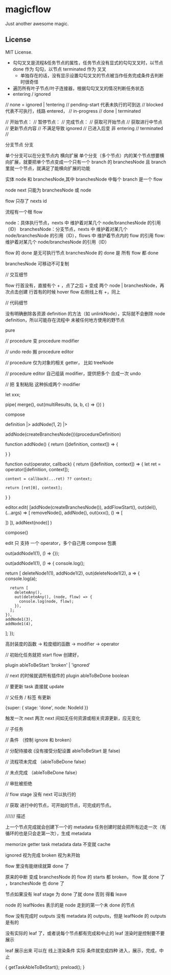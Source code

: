 # magicflow

Just another awesome magic.

## License

MIT License.

- 勾勾叉叉是流程&任务节点的属性，任务节点没有显式的勾勾叉叉时，以节点 done 作为 勾勾，以节点 terminated 作为 叉叉
  - 单独存在的话，没有显示设置勾勾叉叉的节点被当作任务完成条件去判断时很奇怪
- 遍历所有叶子节点/叶子连接器，根据勾勾叉叉的情况判断任务状态
- entering / ignored

// none = ignored | !entering
// pending-start 代表未执行的可到达
// blocked 代表不可执行，线路 entered，
// in-progress
// done | terminated

// 开始节点：
// 暂停节点：
// 完成节点：
// 获取可开始节点
// 获取进行中节点
// 更新节点内容
// 不满足导致 ignored
// 已进入后变 非 entering
// terminated
//

分支节点
分支

单个分支可以在分支节点内 横向扩展
单个分支（多个节点）内的某个节点想要横向扩展，就要把单个节点变成一个只有一个 branch 的 branchesNode 且 branch 里就一个节点，就满足了能横向扩展的功能

实体
node 和 branchesNode,其中 branchesNode 中每个 branch 是一个 flow

<!-- 整个流程也是一个 flow -->

node next 只能为 branchesNode 或 node

flow 只存了 nexts id

流程有一个根 flow

node：具体执行节点，nexts 中 维护着对某几个 node/branchesNode 的引用（ID）
branchesNode：分支节点，nexts 中 维护着对某几个 node/branchesNode 的引用（ID），flows 中 维护着节点内的 flow 的引用
flow: 维护着对某几个 node/branchesNode 的引用（ID）

flow 的 done 是无可执行节点
branchesNode 的 done 是 所有 flow 都 done

branchesNode 可移动不可复制

// 交互细节

flow 行首没有，直接有个 + ，点了之后 + 变成 两个 node | branchesNode，再次点击创建
行首有的时候 hover flow 右侧线上有 +，同上

// 代码细节

没有明确删除各资源 definition 的方法（如 unlinkNode），实际就不会删除 node definition，所以可能存在流程中 未被任何地方使用的野节点

pure

// procedure 变 procedure modifier

// undo redo 搬 procedure editor

// procedure 仅为对象的相关 getter， 比如 treeNode

// procedure editor 自己组装 modifier，提供把多个 合成一次 undo

// 把 复制粘贴 这种拆成两个 modifier

let xxx;

pipe(
merge(),
out(multiResults, (a, b, c) => {})
)

compose

definition
|> addNode(1, 2)
|>

addNode(createBranchesNode())(procedureDefinition)

function addNode() {
return ([definition, context]) => {

}
}

function out(operator, callback) {
return ([definition, context]) => {
let ret = operator([definition, context]);

    context = callback(...ret) ?? context;

    return [ret[0], context];

}
}

editor.edit(
[addNode(createBranchesNode()),
addFlowStart(),
out(del(), (...args) => [
removeNode(),
addNode(),
out(xxx(), () => [

])
]),
addNext(node)]
)

compose()

edit 只 支持 一个 operator，多个自己用 compose 包裹

out(addNode1(1), () => {});

out(addNode1(1), () => {
console.log();

return [
deleteNode1(1),
addNode1(2),
out(deleteNode1(2), a => {
console.log(a);

      return [
        deleteAny(),
        out(deleteAny(), (node, flow) => {
          console.log(node, flow);
        }),
      ];
    }),
    addNode1(3),
    addNode1(4),

];
});

高封装度的函数 ->
粒度细的函数 ->
modifier ->
operator

// 初始化任务就把 start flow 创建好，

plugin ableToBeStart 'broken' | 'ignored'

// next 的时候就调所有插件的
plugin ableToBeDone boolean

// 要更新 task 直接就 update

// 父任务 / 标签 有更新

{super: {
stage: 'done',
node: NodeId
}}

触发一次 next
两次 next 间如无任何资源或相关资源更新，应无变化

// 子任务

// 条件
（控制 ignore 和 broken）

// 分配待接收
(没有接受分配设置 ableToBeStart 是 false)

// 流程项未完成
（ableToBeDone false）

// 未点完成
（ableToBeDone false）

// 审批被拒绝

// flow stage
没有 next 可以执行的

// 获取 进行中的节点，可开始的节点，可完成的节点。

////// 描述

上一个节点完成就会创建下一个的 metadata
任务创建时就会把所有边走一次（有循环的也是只会走第一次），生成 metadata

memorize getter
task metadata data 不变就 cache

ignored 视为完成
broken 视为未开始

flow 里没有能继续就算 done 了

原来的中断 变成 branchesNode 的 flow 的 starts 都 broken， flow 就 done 了 ，branchesNode 也 done 了

节点如果没有 leaf stage 为 done 了就 done
否则 得看 leave

node 的 leafNodes 表示的是 node 走到的第一个未 done 的节点

flow 没有完成时 outputs 没有 metadata 的 outputs，但是 leafNode 的 outputs 是有的

没有实际的 leaf 了，或者说每个节点都有完成和中止的 leaf
渲染时是控制要不要展示

leaf 展示出来 可以在 线上渲染条件
实际 条件就变成四种
进入，展示，完成，中止

{
getTaskAbleToBeStart();
preload();
}
